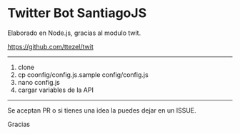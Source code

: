 # Twitter Bot SantiagoJS

Elaborado en Node.js, gracias al modulo twit.

https://github.com/ttezel/twit

---

1. clone
2. cp coonfig/config.js.sample config/config.js
3. nano config.js
4. cargar variables de la API


---

Se aceptan PR o si tienes una idea la puedes dejar en un ISSUE.

Gracias
